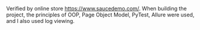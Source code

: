 Verified by online store https://www.saucedemo.com/. When building the project, the principles of OOP, Page Object Model, PyTest, Allure were used, and I also used log viewing.
